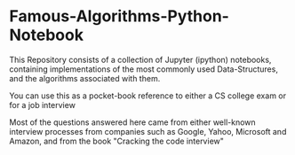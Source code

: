 # Famous-Algorithms-Python-Notebook

This Repository consists of a collection of Jupyter (ipython) notebooks, containing implementations of the most commonly used Data-Structures, and the algorithms associated with them.

You can use this as a pocket-book reference to either a CS college exam or for a job interview

Most of the questions answered here came from either well-known interview processes from companies such as Google, Yahoo, Microsoft and Amazon, and from the book "Cracking the code interview"